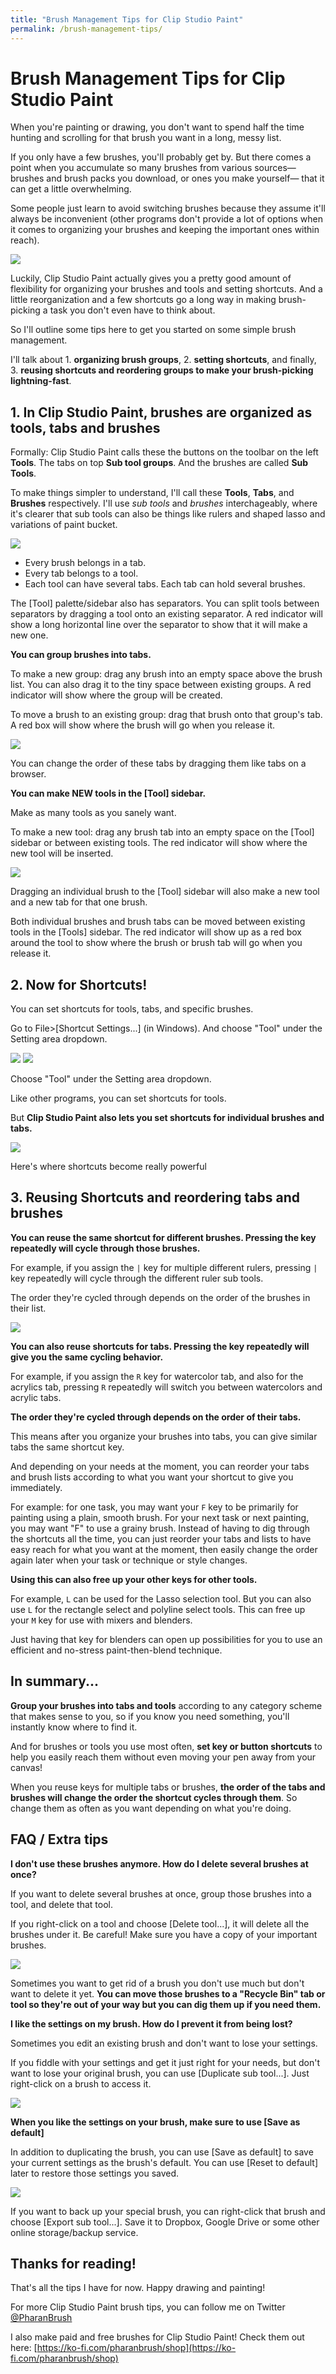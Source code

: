 ```yaml
---
title: "Brush Management Tips for Clip Studio Paint"
permalink: /brush-management-tips/
---
```


# Brush Management Tips for Clip Studio Paint

When you're painting or drawing, you don't want to spend half the time hunting and scrolling for that brush you want in a long, messy list.

If you only have a few brushes, you'll probably get by. But there comes a point when you accumulate so many brushes from various sources— brushes and brush packs you download, or ones you make yourself— that it can get a little overwhelming.

Some people just learn to avoid switching brushes because they assume it'll always be inconvenient (other programs don't provide a lot of options when it comes to organizing your brushes and keeping the important ones within reach).

![](img/bm-list.png)

Luckily, Clip Studio Paint actually gives you a pretty good amount of flexibility for organizing your brushes and tools and setting shortcuts. And a little reorganization and a few shortcuts go a long way in making brush-picking a task you don't even have to think about.

So I'll outline some tips here to get you started on some simple brush management.


I'll talk about 1. **organizing brush groups**, 2. **setting shortcuts**, and finally, 3. **reusing shortcuts and reordering groups to make your brush-picking lightning-fast**.


## 1. In Clip Studio Paint, brushes are organized as tools, tabs and brushes

Formally: Clip Studio Paint calls these the buttons on the toolbar on the left **Tools**. The tabs on top **Sub tool groups**. And the brushes are called **Sub Tools**.

To make things simpler to understand, I'll call these **Tools**, **Tabs**, and **Brushes** respectively. I'll use *sub tools* and *brushes* interchageably, where it's clearer that sub tools can also be things like rulers and shaped lasso and variations of paint bucket.

![](img/bm-list-with-labels.png)

- Every brush belongs in a tab.
- Every tab belongs to a tool.
- Each tool can have several tabs. Each tab can hold several brushes.


The [Tool] palette/sidebar also has separators. You can split tools between separators by dragging a tool onto an existing separator. A red indicator will show a long horizontal line over the separator to show that it will make a new one.


**You can group brushes into tabs.**

To make a new group: drag any brush into an empty space above the brush list. You can also drag it to the tiny space between existing groups. A red indicator will show where the group will be created.

To move a brush to an existing group: drag that brush onto that group's tab. A red box will show where the brush will go when you release it.  

![](img/bm-create-group.gif)

You can change the order of these tabs by dragging them like tabs on a browser.


**You can make NEW tools in the [Tool] sidebar.**

Make as many tools as you sanely want.

To make a new tool: drag any brush tab into an empty space on the [Tool] sidebar or between existing tools. The red indicator will show where the new tool will be inserted.  

![](img/bm-create-new-tool.gif)

Dragging an individual brush to the [Tool] sidebar will also make a new tool and a new tab for that one brush.

Both individual brushes and brush tabs can be moved between existing tools in the [Tools] sidebar. The red indicator will show up as a red box around the tool to show where the brush or brush tab will go when you release it.


## 2. Now for Shortcuts!

You can set shortcuts for tools, tabs, and specific brushes.

Go to File>[Shortcut Settings...] (in Windows). And choose "Tool" under the Setting area dropdown.

![](img/bm-shortcut-menu.png)
![](img/bm-tool-shortcuts.gif)

Choose "Tool" under the Setting area dropdown.


Like other programs, you can set shortcuts for tools.

But **Clip Studio Paint also lets you set shortcuts for individual brushes and tabs.**

![](img/bm-set-tool-shortcuts.gif)


Here's where shortcuts become really powerful

## 3. Reusing Shortcuts and reordering tabs and brushes

**You can reuse the same shortcut for different brushes. Pressing the key repeatedly will cycle through those brushes.**

For example, if you assign the `|` key for multiple different rulers, pressing `|` key repeatedly will cycle through the different ruler sub tools.

The order they're cycled through depends on the order of the brushes in their list.  

![](img/bm-reuse-tool-shortcuts.gif)

**You can also reuse shortcuts for tabs. Pressing the key repeatedly will give you the same cycling behavior.**

For example, if you assign the `R` key for watercolor tab, and also for the acrylics tab, pressing `R` repeatedly will switch you between watercolors and acrylic tabs.

**The order they're cycled through depends on the order of their tabs.**

This means after you organize your brushes into tabs, you can give similar tabs the same shortcut key.

And depending on your needs at the moment, you can reorder your tabs and brush lists according to what you want your shortcut to give you immediately.

For example: for one task, you may want your `F` key to be primarily for painting using a plain, smooth brush. For your next task or next painting, you may want "F" to use a grainy brush. Instead of having to dig through the shortcuts all the time, you can just reorder your tabs and lists to have easy reach for what you want at the moment, then easily change the order again later when your task or technique or style changes.

**Using this can also free up your other keys for other tools.**

For example, `L` can be used for the Lasso selection tool. But you can also use `L` for the rectangle select and polyline select tools. This can free up your `M` key for use with mixers and blenders.

Just having that key for blenders can open up possibilities for you to use an efficient and no-stress paint-then-blend technique.


## In summary...

**Group your brushes into tabs and tools** according to any category scheme that makes sense to you, so if you know you need something, you'll instantly know where to find it.

And for brushes or tools you use most often, **set key or button shortcuts** to help you easily reach them without even moving your pen away from your canvas!

When you reuse keys for multiple tabs or brushes, **the order of the tabs and brushes will change the order the shortcut cycles through them**. So change them as often as you want depending on what you're doing.



## FAQ / Extra tips

**I don't use these brushes anymore. How do I delete several brushes at once?**

If you want to delete several brushes at once, group those brushes into a tool, and delete that tool.

If you right-click on a tool and choose [Delete tool...], it will delete all the brushes under it. Be careful! Make sure you have a copy of your important brushes.

![](img/bm-delete-tool.gif)

Sometimes you want to get rid of a brush you don't use much but don't want to delete it yet. **You can move those brushes to a "Recycle Bin" tab or tool so they're out of your way but you can dig them up if you need them.**

**I like the settings on my brush. How do I prevent it from being lost?**

Sometimes you edit an existing brush and don't want to lose your settings.

If you fiddle with your settings and get it just right for your needs, but don't want to lose your original brush, you can use [Duplicate sub tool...]. Just right-click on a brush to access it.

![](img/bm-duplicate.gif)

**When you like the settings on your brush, make sure to use [Save as default]**

In addition to duplicating the brush, you can use [Save as default] to save your current settings as the brush's default. You can use [Reset to default] later to restore those settings you saved.

![](img/bm-reset-to-default.gif)

If you want to back up your special brush, you can right-click that brush and choose [Export sub tool...]. Save it to Dropbox, Google Drive or some other online storage/backup service.



## Thanks for reading!
That's all the tips I have for now. Happy drawing and painting!


For more Clip Studio Paint brush tips, you can follow me on Twitter [@PharanBrush](https://twitter.com/PharanBrush)

I also make paid and free brushes for Clip Studio Paint! Check them out here: [https://ko-fi.com/pharanbrush/shop](https://ko-fi.com/pharanbrush/shop)